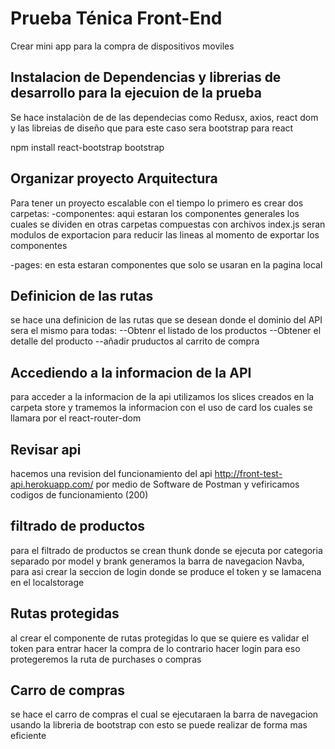 # Prueba Ténica Front-End

Crear mini app para la compra de dispositivos moviles

## Instalacion de Dependencias y librerias de desarrollo para la ejecuion de la prueba

Se hace instalaciòn de de las dependecias como Redusx, axios, react dom y las libreias de diseño que para este caso sera bootstrap para react

npm install react-bootstrap bootstrap

## Organizar proyecto Arquitectura

Para tener un proyecto escalable con el tiempo lo primero es crear dos carpetas:
-componentes: aqui estaran los componentes generales los cuales se dividen en otras carpetas compuestas con archivos index.js seran modulos de exportacion para reducir las lineas al momento de exportar los componentes

-pages: en esta estaran componentes que solo se usaran en la pagina local

## Definicion de las rutas

se hace una definicion de las rutas que se desean donde el dominio del API sera el mismo para todas:
--Obtenr el listado de los productos
--Obtener el detalle del producto
--añadir pruductos al carrito de compra

## Accediendo a la informacion de la API

para acceder a la informacion de la api utilizamos los slices creados en la carpeta store y tramemos la informacion con el uso de card los cuales se llamara por el react-router-dom

## Revisar api

hacemos una revision del funcionamiento del api http://front-test-api.herokuapp.com/ por medio de Software de Postman y vefiricamos codigos de funcionamiento (200)

## filtrado de productos

para el filtrado de productos se crean thunk donde se ejecuta por categoria separado por model y brank
generamos la barra de navegacion Navba, para asi crear la seccion de login donde se produce el token y se lamacena en el localstorage 

## Rutas protegidas 
al crear el componente de rutas protegidas lo que se quiere es validar el token  para entrar hacer la compra de lo contrario hacer login para eso protegeremos la ruta de purchases o compras 

## Carro de compras

se hace el carro de compras el cual se ejecutaraen la barra de navegacion usando la libreria de bootstrap con esto se puede realizar de forma mas eficiente 

